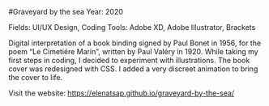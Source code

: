 #Graveyard by the sea Year: 2020

Fields: UI/UX Design, Coding
Tools: Adobe XD, Adobe Illustrator, Brackets

Digital interpretation of a book binding signed by Paul Bonet in 1956, for the poem “Le Cimetiére Marin”, written by Paul Valéry in 1920.
While taking my first steps in coding, I decided to experiment with illustrations. 
The book cover was redesigned with CSS. I added a very discreet animation to bring the cover to life.

Visit the website: https://elenatsap.github.io/graveyard-by-the-sea/
